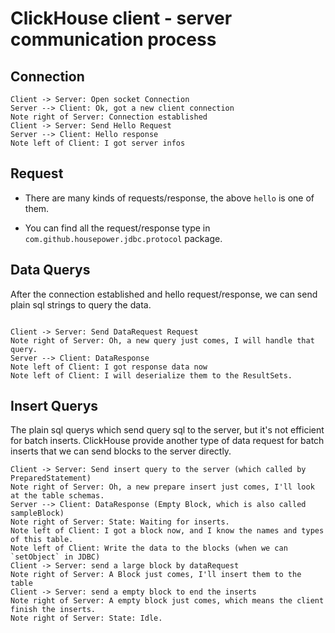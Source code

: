 ClickHouse client - server communication process 
========================================

## Connection

```sequence
Client -> Server: Open socket Connection
Server --> Client: Ok, got a new client connection
Note right of Server: Connection established
Client -> Server: Send Hello Request
Server --> Client: Hello response
Note left of Client: I got server infos
```


## Request

- There are many kinds of requests/response, the above `hello` is one of them.

- You can find all the request/response type in `com.github.housepower.jdbc.protocol` package.

## Data Querys

After the connection established and hello request/response, we can send plain sql strings to query the data. 

```sequence

Client -> Server: Send DataRequest Request
Note right of Server: Oh, a new query just comes, I will handle that query.
Server --> Client: DataResponse
Note left of Client: I got response data now
Note left of Client: I will deserialize them to the ResultSets.
```

## Insert Querys

The plain sql querys which send query sql to the server, but it's not efficient for batch inserts. ClickHouse provide another type of data request for batch inserts that we can send blocks to the server directly.

```sequence
Client -> Server: Send insert query to the server (which called by PreparedStatement)
Note right of Server: Oh, a new prepare insert just comes, I'll look at the table schemas.
Server --> Client: DataResponse (Empty Block, which is also called sampleBlock)
Note right of Server: State: Waiting for inserts.
Note left of Client: I got a block now, and I know the names and types of this table.
Note left of Client: Write the data to the blocks (when we can `setObject` in JDBC)
Client -> Server: send a large block by dataRequest
Note right of Server: A Block just comes, I'll insert them to the table
Client -> Server: send a empty block to end the inserts
Note right of Server: A empty block just comes, which means the client finish the inserts.
Note right of Server: State: Idle.
```

 

